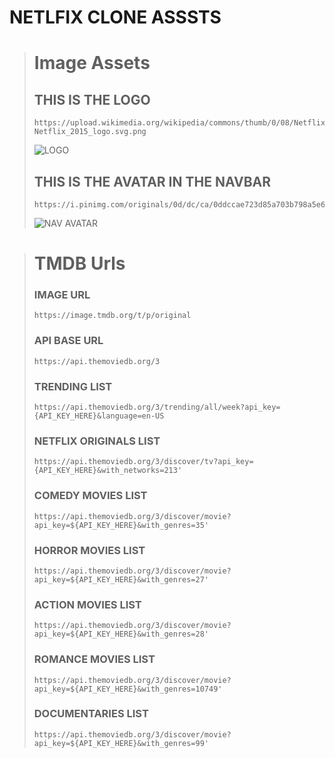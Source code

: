 # NETLFIX CLONE ASSSTS

> # Image Assets
>
> ## THIS IS THE LOGO 
> ```
> https://upload.wikimedia.org/wikipedia/commons/thumb/0/08/Netflix_2015_logo.svg/1920px-Netflix_2015_logo.svg.png
> ```
> ![LOGO](https://upload.wikimedia.org/wikipedia/commons/thumb/0/08/Netflix_2015_logo.svg/1920px-Netflix_2015_logo.svg.png)
>
>
> ## THIS IS THE AVATAR IN THE NAVBAR
> ```
> https://i.pinimg.com/originals/0d/dc/ca/0ddccae723d85a703b798a5e682c23c1.png
> ```
> ![NAV AVATAR](https://i.pinimg.com/originals/0d/dc/ca/0ddccae723d85a703b798a5e682c23c1.png)
>

> # TMDB Urls
>
> ### IMAGE URL 
> ```
> https://image.tmdb.org/t/p/original
> ```
>
> ### API BASE URL
> ```
> https://api.themoviedb.org/3
> ```
>
> ### TRENDING LIST
> ```
> https://api.themoviedb.org/3/trending/all/week?api_key={API_KEY_HERE}&language=en-US
> ```
>
> ### NETFLIX ORIGINALS LIST
> ```
> https://api.themoviedb.org/3/discover/tv?api_key={API_KEY_HERE}&with_networks=213'
> ```
>
> ### COMEDY MOVIES LIST
> ```
> https://api.themoviedb.org/3/discover/movie?api_key=${API_KEY_HERE}&with_genres=35'
> ```
>
> ### HORROR MOVIES LIST
> ```
> https://api.themoviedb.org/3/discover/movie?api_key=${API_KEY_HERE}&with_genres=27'
> ```
>
> ### ACTION MOVIES LIST
> ```
> https://api.themoviedb.org/3/discover/movie?api_key=${API_KEY_HERE}&with_genres=28'
> ```
>
> ### ROMANCE MOVIES LIST
> ```
> https://api.themoviedb.org/3/discover/movie?api_key=${API_KEY_HERE}&with_genres=10749'
> ```
>
> ### DOCUMENTARIES LIST
> ```
> https://api.themoviedb.org/3/discover/movie?api_key=${API_KEY_HERE}&with_genres=99'
> ```
>

